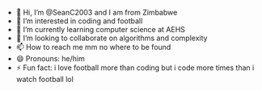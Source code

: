 - 👋 Hi, I’m @SeanC2003 and I am from Zimbabwe
- 👀 I’m interested in coding and football
- 🌱 I’m currently learning computer science at AEHS
- 💞️ I’m looking to collaborate on algorithms and complexity
- 📫 How to reach me mm no where to be found
- 😄 Pronouns: he/him
- ⚡ Fun fact: i love football more than coding but i code more times than i watch football lol

<!---
SeanC2003/SeanC2003 is a ✨ special ✨ repository because its `README.md` (this file) appears on your GitHub profile.
You can click the Preview link to take a look at your changes.
--->
